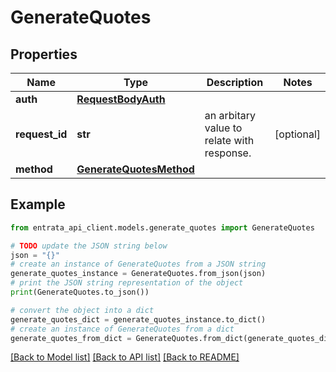 # GenerateQuotes


## Properties

Name | Type | Description | Notes
------------ | ------------- | ------------- | -------------
**auth** | [**RequestBodyAuth**](RequestBodyAuth.md) |  | 
**request_id** | **str** | an arbitary value to relate with response. | [optional] 
**method** | [**GenerateQuotesMethod**](GenerateQuotesMethod.md) |  | 

## Example

```python
from entrata_api_client.models.generate_quotes import GenerateQuotes

# TODO update the JSON string below
json = "{}"
# create an instance of GenerateQuotes from a JSON string
generate_quotes_instance = GenerateQuotes.from_json(json)
# print the JSON string representation of the object
print(GenerateQuotes.to_json())

# convert the object into a dict
generate_quotes_dict = generate_quotes_instance.to_dict()
# create an instance of GenerateQuotes from a dict
generate_quotes_from_dict = GenerateQuotes.from_dict(generate_quotes_dict)
```
[[Back to Model list]](../README.md#documentation-for-models) [[Back to API list]](../README.md#documentation-for-api-endpoints) [[Back to README]](../README.md)


